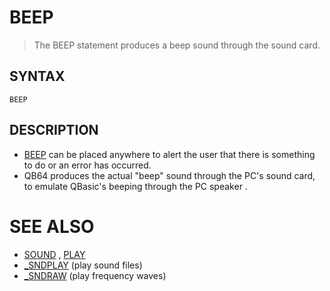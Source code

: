 # BEEP
> The BEEP statement produces a beep sound through the sound card.

## SYNTAX
`BEEP`

## DESCRIPTION
* [BEEP](BEEP.md) can be placed anywhere to alert the user that there is something to do or an error has occurred.
* QB64 produces the actual "beep" sound through the PC's sound card, to emulate QBasic's beeping through the PC speaker .


# SEE ALSO
* [SOUND](SOUND.md) , [PLAY](PLAY.md)
* [_SNDPLAY](_SNDPLAY.md) (play sound files)
* [_SNDRAW](_SNDRAW.md) (play frequency waves)

